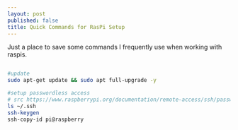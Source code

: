 ```yaml
---
layout: post
published: false
title: Quick Commands for RasPi Setup
---
```

Just a place to save some commands I frequently use when working with raspis.

```bash

#update
sudo apt-get update && sudo apt full-upgrade -y

#setup passwordless access
# src https://www.raspberrypi.org/documentation/remote-access/ssh/passwordless.md
ls ~/.ssh
ssh-keygen
ssh-copy-id pi@raspberry


```
